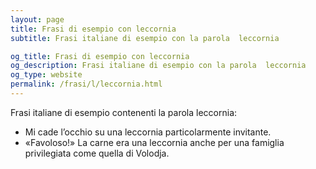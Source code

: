 ```yaml
---
layout: page
title: Frasi di esempio con leccornia 
subtitle: Frasi italiane di esempio con la parola  leccornia

og_title: Frasi di esempio con leccornia 
og_description: Frasi italiane di esempio con la parola  leccornia
og_type: website
permalink: /frasi/l/leccornia.html
---
```


Frasi italiane di esempio contenenti la parola leccornia:


- Mi cade l’occhio su una leccornia particolarmente invitante.
- «Favoloso!» La carne era una leccornia anche per una famiglia privilegiata come quella di Volodja.
